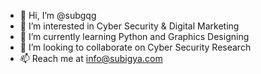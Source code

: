 - 👋 Hi, I’m @subgqg
- 👀 I’m interested in Cyber Security & Digital Marketing
- 🌱 I’m currently learning Python and Graphics Designing
- 💞️ I’m looking to collaborate on Cyber Security Research
- 📫 Reach me at info@subigya.com

<!---
subgqg/subgqg is a ✨ special ✨ repository because its `README.md` (this file) appears on your GitHub profile.
You can click the Preview link to take a look at your changes.
--->
